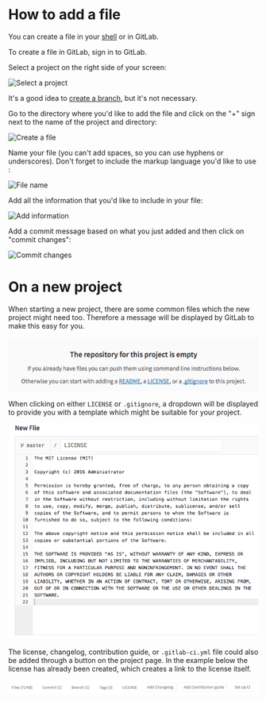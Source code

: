 # How to add a file

You can create a file in your [shell](command-line-commands.md) or in GitLab.

To create a file in GitLab, sign in to GitLab.

Select a project on the right side of your screen:

![Select a project](basicsimages/select_project.png)

It's a good idea to [create a branch](create-branch.md), but it's not necessary.

Go to the directory where you'd like to add the file and click on the "+" sign next to the name of the project and directory:

![Create a file](basicsimages/create_file.png)

Name your file (you can't add spaces, so you can use hyphens or underscores). Don't forget to include the markup language you'd like to use :

![File name](basicsimages/file_name.png)

Add all the information that you'd like to include in your file:

![Add information](basicsimages/white_space.png)

Add a commit message based on what you just added and then click on "commit changes":

![Commit changes](basicsimages/commit_changes.png)

# On a new project

When starting a new project, there are some common files which the new project might need too. Therefore a message will be displayed by GitLab to make this easy for you.

![First file for your project](basicsimages/first_file.png)

When clicking on either `LICENSE` or `.gitignore`, a dropdown will be displayed to provide you with a template which might be suitable for your project.

![MIT license selected](basicsimages/mit_license.png)

The license, changelog, contribution guide, or `.gitlab-ci.yml` file could also be added through a button on the project page. In the example below the license has already been created, which creates a link to the license itself.

![New file button](basicsimages/file_button.png)
